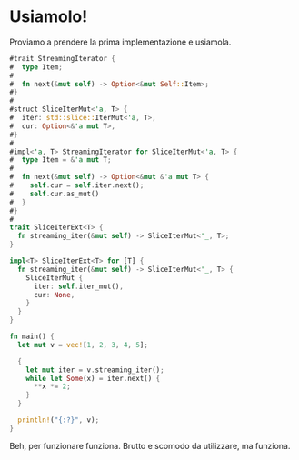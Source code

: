 # Usiamolo!
Proviamo a prendere la prima implementazione e usiamola.

```rust
#trait StreamingIterator {
#  type Item;
#
#  fn next(&mut self) -> Option<&mut Self::Item>;
#}
#
#struct SliceIterMut<'a, T> {
#  iter: std::slice::IterMut<'a, T>,
#  cur: Option<&'a mut T>,
#}
#
#impl<'a, T> StreamingIterator for SliceIterMut<'a, T> {
#  type Item = &'a mut T;
#
#  fn next(&mut self) -> Option<&mut &'a mut T> {
#    self.cur = self.iter.next(); 
#    self.cur.as_mut()
#  }
#}
#
trait SliceIterExt<T> {
  fn streaming_iter(&mut self) -> SliceIterMut<'_, T>;
}

impl<T> SliceIterExt<T> for [T] {
  fn streaming_iter(&mut self) -> SliceIterMut<'_, T> {
    SliceIterMut {
      iter: self.iter_mut(),
      cur: None,
    }
  }
}

fn main() {
  let mut v = vec![1, 2, 3, 4, 5];

  {
    let mut iter = v.streaming_iter();
    while let Some(x) = iter.next() {
      **x *= 2;
    }
  }

  println!("{:?}", v);
}
```

Beh, per funzionare funziona. Brutto e scomodo da utilizzare, ma funziona.
